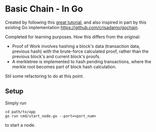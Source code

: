 # Basic Chain - In Go

Created by following this [great tutorial]('https://hackernoon.com/learn-blockchains-by-building-one-117428612f46'), and also inspired in part by this existing Go implementation https://github.com/crisadamo/gochain.

Completed for learning purposes. How this differs from the original:

- Proof of Work involves hashing a block's data (transaction data, previous hash) with the brute-force calculated proof, rather than the previous block's and current block's proofs.
- A merkletree is implemented to hash pending transactions, where the merkle root becomes part of block hash calculation.

Stil some refactoring to do at this point.

## Setup

Simply run

```
cd path/to/app
go run cmd/start_node.go --port=<port_num>
```

to start a node.
